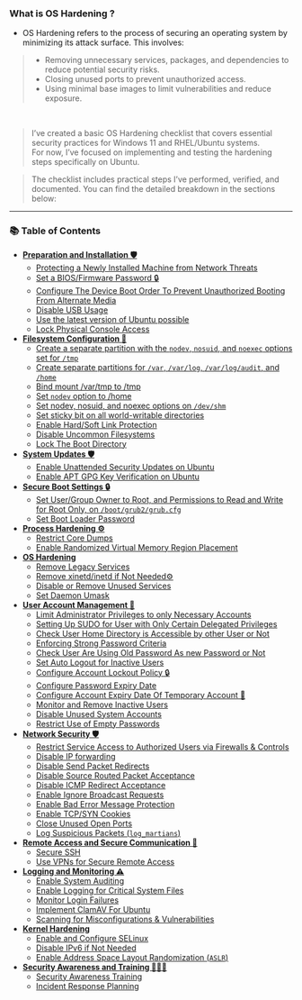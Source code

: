 ### What is OS Hardening ? 
- OS Hardening refers to the process of securing an operating system by minimizing its attack surface. This involves: 
>  - Removing unnecessary services, packages, and dependencies to reduce potential security risks.
>  - Closing unused ports to prevent unauthorized access.
>  - Using minimal base images to limit vulnerabilities and reduce exposure.

<br/>

> I’ve created a basic OS Hardening checklist that covers essential security practices for Windows 11 and RHEL/Ubuntu systems. <br/>
> For now, I’ve focused on implementing and testing the hardening steps specifically on Ubuntu.

> The checklist includes practical steps I’ve performed, verified, and documented.
> You can find the detailed breakdown in the sections below:

---

### 📚 Table of Contents

- **[Preparation and Installation 🛡️](https://github.com/arijitdirghangi/OS-Hardening/blob/main/Ubuntu_20_04_OS_hardening.md#preparation-and-installation-%EF%B8%8F)**
  * [Protecting a Newly Installed Machine from Network Threats](https://github.com/arijitdirghangi/OS-Hardening/blob/main/Ubuntu_20_04_OS_hardening.md#protecting-a-newly-installed-machine-from-network-threats--)
  * [Set a BIOS/Firmware Password 🔒](https://github.com/arijitdirghangi/OS-Hardening/blob/main/Ubuntu_20_04_OS_hardening.md#set-a-biosfirmware-password--)
  * [Configure The Device Boot Order To Prevent Unauthorized Booting From Alternate Media](https://github.com/arijitdirghangi/OS-Hardening/blob/main/Ubuntu_20_04_OS_hardening.md#configure-the-device-boot-order-to-prevent-unauthorized-booting-from-alternate-media-)
  * [Disable USB Usage](https://github.com/arijitdirghangi/OS-Hardening/blob/main/Ubuntu_20_04_OS_hardening.md#disable-usb-usage)
  * [Use the latest version of Ubuntu possible](https://github.com/arijitdirghangi/OS-Hardening/blob/main/Ubuntu_20_04_OS_hardening.md#use-the-latest-version--of-ubuntu)
  * [Lock Physical Console Access](https://github.com/arijitdirghangi/OS-Hardening/blob/main/Ubuntu_20_04_OS_hardening.md#lock-physical-console-access-)
- **[Filesystem Configuration 📁](https://github.com/arijitdirghangi/OS-Hardening/blob/main/Ubuntu_20_04_OS_hardening.md#filesystem-configuration-)**
  * [Create a separate partition with the `nodev`, `nosuid`, and `noexec` options set for `/tmp`](https://github.com/arijitdirghangi/OS-Hardening/blob/main/Ubuntu_20_04_OS_hardening.md#create-a-separate-partition-with-the-nodev-nosuid-and-noexec-options-set-for-tmp--)
  * [Create separate partitions for `/var`, `/var/log`, `/var/log/audit`, and `/home`](https://github.com/arijitdirghangi/OS-Hardening/blob/main/Ubuntu_20_04_OS_hardening.md#create-separate-partitions-for-var-varlog-varlogaudit-and-home-)
  * [Bind mount /var/tmp to /tmp ](https://github.com/arijitdirghangi/OS-Hardening/blob/main/Ubuntu_20_04_OS_hardening.md#bind-mount-vartmp-to-tmp-)
  * [Set `nodev` option to /home](https://github.com/arijitdirghangi/OS-Hardening/blob/main/Ubuntu_20_04_OS_hardening.md#set-nodev-option-to-home)
  * [Set nodev, nosuid, and noexec options on `/dev/shm`](https://github.com/arijitdirghangi/OS-Hardening/blob/main/Ubuntu_20_04_OS_hardening.md#set-nodev-nosuid-and-noexec-options-on-devshm)
  * [Set sticky bit on all world-writable directories](https://github.com/arijitdirghangi/OS-Hardening/blob/main/Ubuntu_20_04_OS_hardening.md#set-sticky-bit-on-all-world-writable-directories)
  * [Enable Hard/Soft Link Protection](https://github.com/arijitdirghangi/OS-Hardening/blob/main/Ubuntu_20_04_OS_hardening.md#enable-hardsoft-link-protection)
  * [Disable Uncommon Filesystems](https://github.com/arijitdirghangi/OS-Hardening/blob/main/Ubuntu_20_04_OS_hardening.md#disable-uncommon-filesystems)
  * [Lock The Boot Directory](https://github.com/arijitdirghangi/OS-Hardening/blob/main/Ubuntu_20_04_OS_hardening.md#lock-the-boot-directory)
- **[System Updates 🛡️](https://github.com/arijitdirghangi/OS-Hardening/blob/main/Ubuntu_20_04_OS_hardening.md#system-updates-%EF%B8%8F)**
  * [Enable Unattended Security Updates on Ubuntu](https://github.com/arijitdirghangi/OS-Hardening/blob/main/Ubuntu_20_04_OS_hardening.md#enable-unattended-security-updates-on-ubuntu)
  * [Enable APT GPG Key Verification on Ubuntu](https://github.com/arijitdirghangi/OS-Hardening/blob/main/Ubuntu_20_04_OS_hardening.md#enable-apt-gpg-key-verification-on-ubuntu)
- **[Secure Boot Settings 🔒](https://github.com/arijitdirghangi/OS-Hardening/blob/main/Ubuntu_20_04_OS_hardening.md#secure-boot-settings-)**
  * [Set User/Group Owner to Root, and Permissions to Read and Write for Root Only, on `/boot/grub2/grub.cfg`](https://github.com/arijitdirghangi/OS-Hardening/blob/main/Ubuntu_20_04_OS_hardening.md#set-usergroup-owner-to-root-and-permissions-to-read-and-write-for-root-only-on-bootgrub2grubcfg)
  * [Set Boot Loader Password](https://github.com/arijitdirghangi/OS-Hardening/blob/main/Ubuntu_20_04_OS_hardening.md#set-boot-loader-password)
- **[Process Hardening ⚙️](https://github.com/arijitdirghangi/OS-Hardening/blob/main/Ubuntu_20_04_OS_hardening.md#process-hardening-%EF%B8%8F)**
  * [Restrict Core Dumps](https://github.com/arijitdirghangi/OS-Hardening/blob/main/Ubuntu_20_04_OS_hardening.md#restrict-core-dumps)
  * [Enable Randomized Virtual Memory Region Placement](https://github.com/arijitdirghangi/OS-Hardening/blob/main/Ubuntu_20_04_OS_hardening.md#enable-randomized-virtual-memory-region-placement)
- **[OS Hardening](https://github.com/arijitdirghangi/OS-Hardening/blob/main/Ubuntu_20_04_OS_hardening.md#os-hardening)**
  * [Remove Legacy Services](https://github.com/arijitdirghangi/OS-Hardening/blob/main/Ubuntu_20_04_OS_hardening.md#remove-legacy-services)
  * [Remove xinetd/inetd if Not Needed⚙️](https://github.com/arijitdirghangi/OS-Hardening/blob/main/Ubuntu_20_04_OS_hardening.md#remove-xinetdinetd-if-not-needed%EF%B8%8F)
  * [Disable or Remove Unused Services](https://github.com/arijitdirghangi/OS-Hardening/blob/main/Ubuntu_20_04_OS_hardening.md#disable-or-remove-unused-services)
  * [Set Daemon Umask](https://github.com/arijitdirghangi/OS-Hardening/blob/main/Ubuntu_20_04_OS_hardening.md#set-daemon-umask)
- **[User Account Management 👤](https://github.com/arijitdirghangi/OS-Hardening/blob/main/Ubuntu_20_04_OS_hardening.md#user-account-management-)**
  * [Limit Administrator Privileges to only Necessary Accounts](https://github.com/arijitdirghangi/OS-Hardening/blob/main/Ubuntu_20_04_OS_hardening.md#limit-administrator-privileges-to-only-necessary-accounts)
  * [Setting Up SUDO for User with Only Certain Delegated Privileges](https://github.com/arijitdirghangi/OS-Hardening/blob/main/Ubuntu_20_04_OS_hardening.md#setting-up-sudo-for-user-with-only-certain-delegated-privileges)
  * [Check User Home Directory is Accessible by other User or Not](https://github.com/arijitdirghangi/OS-Hardening/blob/main/Ubuntu_20_04_OS_hardening.md#check-user-home-directory-is-accessible-by-other-user-or-not)
  * [Enforcing Strong Password Criteria](https://github.com/arijitdirghangi/OS-Hardening/blob/main/Ubuntu_20_04_OS_hardening.md#enforcing-strong-password-criteria)
  * [Check User Are Using Old Password As new Password or Not](https://github.com/arijitdirghangi/OS-Hardening/blob/main/Ubuntu_20_04_OS_hardening.md#check-user-are-using-old-password-as-new-password-or-not)
  * [Set Auto Logout for Inactive Users](https://github.com/arijitdirghangi/OS-Hardening/blob/main/Ubuntu_20_04_OS_hardening.md#set-auto-logout-for-inactive-users)
  * [Configure Account Lockout Policy 🔒](https://github.com/arijitdirghangi/OS-Hardening/blob/main/Ubuntu_20_04_OS_hardening.md#configure-account-lockout-policy-)
  * [Configure Password Expiry Date](https://github.com/arijitdirghangi/OS-Hardening/blob/main/Ubuntu_20_04_OS_hardening.md#configure-password-expiry-date)
  * [Configure Account Expiry Date Of Temporary Account 👤](https://github.com/arijitdirghangi/OS-Hardening/blob/main/Ubuntu_20_04_OS_hardening.md#configure-account-expiry-date-of-temporary-account-)
  * [Monitor and Remove Inactive Users](https://github.com/arijitdirghangi/OS-Hardening/blob/main/Ubuntu_20_04_OS_hardening.md#monitor-and-remove-inactive-users)
  * [Disable Unused System Accounts](https://github.com/arijitdirghangi/OS-Hardening/blob/main/Ubuntu_20_04_OS_hardening.md#disable-unused-system-accounts)
  * [Restrict Use of Empty Passwords](https://github.com/arijitdirghangi/OS-Hardening/blob/main/Ubuntu_20_04_OS_hardening.md#restrict-use-of-empty-passwords)
- **[Network Security 🛡️](https://github.com/arijitdirghangi/OS-Hardening/blob/main/Ubuntu_20_04_OS_hardening.md#network-security-%EF%B8%8F)**
  * [Restrict Service Access to Authorized Users via Firewalls & Controls](https://github.com/arijitdirghangi/OS-Hardening/blob/main/Ubuntu_20_04_OS_hardening.md#restrict-service-access-to-authorized-users-via-firewalls--controls)
  * [Disable IP forwarding](https://github.com/arijitdirghangi/OS-Hardening/blob/main/Ubuntu_20_04_OS_hardening.md#disable-ip-forwarding)
  * [Disable Send Packet Redirects](https://github.com/arijitdirghangi/OS-Hardening/blob/main/Ubuntu_20_04_OS_hardening.md#disable-send-packet-redirects)
  * [Disable Source Routed Packet Acceptance](https://github.com/arijitdirghangi/OS-Hardening/blob/main/Ubuntu_20_04_OS_hardening.md#disable-source-routed-packet-acceptance)
  * [Disable ICMP Redirect Acceptance](https://github.com/arijitdirghangi/OS-Hardening/blob/main/Ubuntu_20_04_OS_hardening.md#disable-icmp-redirect-acceptance)
  * [Enable Ignore Broadcast Requests](https://github.com/arijitdirghangi/OS-Hardening/blob/main/Ubuntu_20_04_OS_hardening.md#enable-ignore-broadcast-requests)
  * [Enable Bad Error Message Protection](https://github.com/arijitdirghangi/OS-Hardening/blob/main/Ubuntu_20_04_OS_hardening.md#enable-bad-error-message-protection)
  * [Enable TCP/SYN Cookies](https://github.com/arijitdirghangi/OS-Hardening/blob/main/Ubuntu_20_04_OS_hardening.md#enable-tcpsyn-cookies)
  * [Close Unused Open Ports](https://github.com/arijitdirghangi/OS-Hardening/blob/main/Ubuntu_20_04_OS_hardening.md#close-unused-open-ports)
  * [Log Suspicious Packets (`log_martians`)](https://github.com/arijitdirghangi/OS-Hardening/blob/main/Ubuntu_20_04_OS_hardening.md#log-suspicious-packets-log_martians)
- **[Remote Access and Secure Communication 🤖](https://github.com/arijitdirghangi/OS-Hardening/blob/main/Ubuntu_20_04_OS_hardening.md#remote-access-and-secure-communication-)**
  * [Secure SSH](https://github.com/arijitdirghangi/OS-Hardening/blob/main/Ubuntu_20_04_OS_hardening.md#secure-ssh)
  * [Use VPNs for Secure Remote Access](https://github.com/arijitdirghangi/OS-Hardening/blob/main/Ubuntu_20_04_OS_hardening.md#use-vpns-for-secure-remote-access)
- **[Logging and Monitoring ⚠️](https://github.com/arijitdirghangi/OS-Hardening/blob/main/Ubuntu_20_04_OS_hardening.md#logging-and-monitoring-%EF%B8%8F)**
  * [Enable System Auditing](https://github.com/arijitdirghangi/OS-Hardening/blob/main/Ubuntu_20_04_OS_hardening.md#enable-system-auditing)
  * [Enable Logging for Critical System Files](https://github.com/arijitdirghangi/OS-Hardening/blob/main/Ubuntu_20_04_OS_hardening.md#enable-logging-for-critical-system-files)
  * [Monitor Login Failures](https://github.com/arijitdirghangi/OS-Hardening/blob/main/Ubuntu_20_04_OS_hardening.md#monitor-login-failures)
  * [Implement ClamAV For Ubuntu](https://github.com/arijitdirghangi/OS-Hardening/blob/main/Ubuntu_20_04_OS_hardening.md#implement-clamav-for-ubuntu)
  * [Scanning for Misconfigurations & Vulnerabilities](https://github.com/arijitdirghangi/OS-Hardening/blob/main/Ubuntu_20_04_OS_hardening.md#scanning-for-misconfigurations--vulnerabilities)
- **[Kernel Hardening](https://github.com/arijitdirghangi/OS-Hardening/blob/main/Ubuntu_20_04_OS_hardening.md#kernel-hardening)**
  * [Enable and Configure SELinux](https://github.com/arijitdirghangi/OS-Hardening/blob/main/Ubuntu_20_04_OS_hardening.md#enable-and-configure-selinux)
  * [Disable IPv6 if Not Needed](https://github.com/arijitdirghangi/OS-Hardening/blob/main/Ubuntu_20_04_OS_hardening.md#disable-ipv6-if-not-needed)
  * [Enable Address Space Layout Randomization (`ASLR`)](https://github.com/arijitdirghangi/OS-Hardening/blob/main/Ubuntu_20_04_OS_hardening.md#enable-address-space-layout-randomization-aslr)
- **[Security Awareness and Training 👨🏻‍💻]()**
  * [Security Awareness Training]()
  * [Incident Response Planning]()

